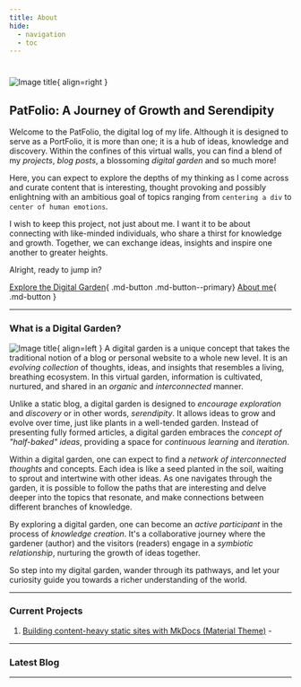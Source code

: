 ```yaml
---
title: About
hide:
  - navigation
  - toc
---
```

# 
![Image title](https://dummyimage.com/300x400/eee/aaa){ align=right }

## PatFolio: A Journey of Growth and Serendipity

Welcome to the PatFolio, the digital log of my life. Although it is designed to serve as a PortFolio, it is more than one; it is a hub of ideas, knowledge and discovery. Within the confines of this virtual walls, you can find a blend of my *projects*, *blog posts*, a blossoming *digital garden* and so much more!

Here, you can expect to explore the depths of my thinking as I come across and curate content that is interesting, thought provoking and possibly enlightning with an ambitious goal of topics ranging from `centering a div` to `center of human emotions`.  

I wish to keep this project, not just about me. I want it to be about connecting with like-minded individuals, who share a thirst for knowledge and growth. Together, we can exchange ideas, insights and inspire one another to greater heights.

Alright, ready to jump in?

[Explore the Digital Garden](Notes/Garden-Gate.md){ .md-button .md-button--primary}
[About me](About-Me.md){ .md-button } 

---
### What is a Digital Garden?
![Image title](https://dummyimage.com/600x400/eee/aaa){ align=left }
A digital garden is a unique concept that takes the traditional notion of a blog or personal website to a whole new level. It is an *evolving collection* of thoughts, ideas, and insights that resembles a living, breathing ecosystem. In this virtual garden, information is cultivated, nurtured, and shared in an *organic* and *interconnected* manner.

Unlike a static blog, a digital garden is designed to *encourage exploration* and *discovery* or in other words, *serendipity*. It allows ideas to grow and evolve over time, just like plants in a well-tended garden. Instead of presenting fully formed articles, a digital garden embraces the *concept of "half-baked" ideas*, providing a space for *continuous learning* and *iteration*.

Within a digital garden, one can expect to find a *network of interconnected thoughts* and concepts. Each idea is like a seed planted in the soil, waiting to sprout and intertwine with other ideas. As one navigates through the garden, it is possible to follow the paths that are interesting and delve deeper into the topics that resonate, and make connections between different branches of knowledge.

By exploring a digital garden, one can become an *active participant* in the process of *knowledge creation*. It's a collaborative journey where the gardener (author) and the visitors (readers) engage in a *symbiotic relationship*, nurturing the growth of ideas together.

So step into my digital garden, wander through its pathways, and let your curiosity guide you towards a richer understanding of the world.

---
### Current Projects

1. [Building content-heavy static sites with MkDocs (Material Theme)](Projects/MkDocs-Documentation-Site.md) - 

---
### Latest Blog

---